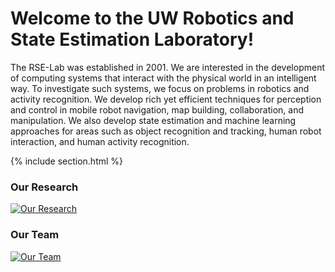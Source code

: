 ---
---

# Welcome to the UW Robotics and State Estimation Laboratory! 

The RSE-Lab was established in 2001. We are interested in the development of computing systems that interact with the physical world in an intelligent way. To investigate such systems, we focus on problems in robotics and activity recognition. We develop rich yet efficient techniques for perception and control in mobile robot navigation, map building, collaboration, and manipulation. We also develop state estimation and machine learning approaches for areas such as object recognition and tracking, human robot interaction, and human activity recognition.

{% include section.html %}

<div class="highlights">
  <div class="highlight-item">
    <h3>Our Research</h3>
    <a href="{{ '/research' | relative_url }}" class="button" data-style="bare">
      <img src="{{ 'images/fallback.png' | relative_url }}" alt="Our Research">
    </a>
  </div>

  <div class="highlight-item">
    <h3>Our Team</h3>
    <a href="{{ '/team' | relative_url }}" class="button" data-style="bare">
      <img src="{{ 'images/team.png' | relative_url }}" alt="Our Team">
    </a>
  </div>
</div>
